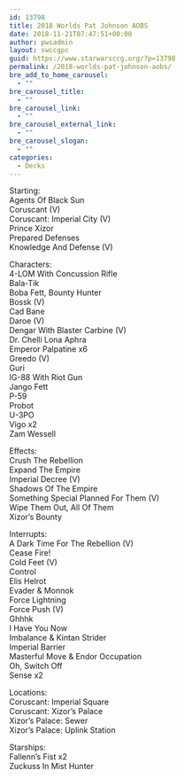 ```yaml
---
id: 13798
title: 2018 Worlds Pat Johnson AOBS
date: 2018-11-21T07:47:51+00:00
author: pwsadmin
layout: swccgpc
guid: https://www.starwarsccg.org/?p=13798
permalink: /2018-worlds-pat-johnson-aobs/
bre_add_to_home_carousel:
  - ""
bre_carousel_title:
  - ""
bre_carousel_link:
  - ""
bre_carousel_external_link:
  - ""
bre_carousel_slogan:
  - ""
categories:
  - Decks
---
```

Starting:  
Agents Of Black Sun  
Coruscant (V)  
Coruscant: Imperial City (V)  
Prince Xizor  
Prepared Defenses  
Knowledge And Defense (V)

Characters:  
4-LOM With Concussion Rifle  
Bala-Tik  
Boba Fett, Bounty Hunter  
Bossk (V)  
Cad Bane  
Daroe (V)  
Dengar With Blaster Carbine (V)  
Dr. Chelli Lona Aphra  
Emperor Palpatine x6  
Greedo (V)  
Guri  
IG-88 With Riot Gun  
Jango Fett  
P-59  
Probot  
U-3PO  
Vigo x2  
Zam Wessell

Effects:  
Crush The Rebellion  
Expand The Empire  
Imperial Decree (V)  
Shadows Of The Empire  
Something Special Planned For Them (V)  
Wipe Them Out, All Of Them  
Xizor&#8217;s Bounty

Interrupts:  
A Dark Time For The Rebellion (V)  
Cease Fire!  
Cold Feet (V)  
Control  
Elis Helrot  
Evader & Monnok  
Force Lightning  
Force Push (V)  
Ghhhk  
I Have You Now  
Imbalance & Kintan Strider  
Imperial Barrier  
Masterful Move & Endor Occupation  
Oh, Switch Off  
Sense x2

Locations:  
Coruscant: Imperial Square  
Coruscant: Xizor&#8217;s Palace  
Xizor&#8217;s Palace: Sewer  
Xizor&#8217;s Palace: Uplink Station

Starships:  
Fallenn&#8217;s Fist x2  
Zuckuss In Mist Hunter